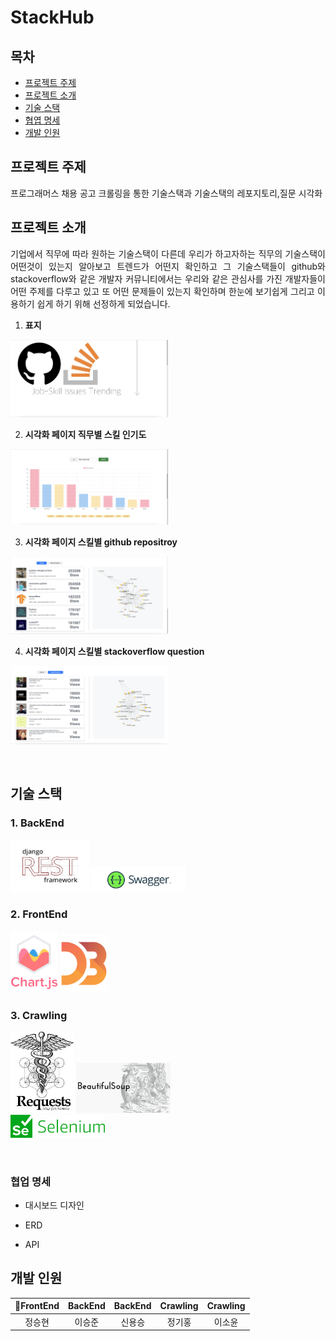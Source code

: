 # StackHub

## 목차
- [프로젝트 주제](#프로젝트-주제)
- [프로젝트 소개](#프로젝트-소개)
- [기술 스택](#기술-스택)
- [협엽 명세](#협업-명세)
- [개발 인원](#개발-인원)

## 프로젝트 주제

프로그래머스 채용 공고 크롤링을 통한 기술스택과 기술스택의 레포지토리,질문 시각화

## 프로젝트 소개

<p align="justify">
기업에서 직무에 따라 원하는 기술스택이 다른데 우리가 하고자하는 직무의 기술스택이 어떤것이 있는지 알아보고 트렌드가 어떤지 확인하고 그 기술스택들이 github와 stackoverflow와 같은 개발자 커뮤니티에서는 우리와 같은 관심사를 가진 개발자들이 어떤 주제를 다루고 있고 또 어떤 문제들이 있는지 확인하며 한눈에 보기쉽게 그리고 이용하기 쉽게 하기 위해 선정하게 되었습니다.
</p>

<p align="center">
 
1. **표지**
    
 <img src="./image/project/firstpage.png" width="50%">

2. **시각화 페이지 직무별 스킬 인기도**
    
 <img src="./image/project/secondpage.png" width="50%">

3. **시각화 페이지 스킬별 github repositroy**

 <img src="./image/project/thirdpage-1.png" width="50%">

4. **시각화 페이지 스킬별 stackoverflow question**

 <img src="./image/project/thirdpage-2.png" width="50%">

</p>

<br>

## 기술 스택

### 1. BackEnd
<img src="./image/stack/backend/1.png" width="25%">  <img src="./image/stack/backend/2.png" width="30%">
### 2. FrontEnd
<img src="./image/stack/frontend/1.png" width="15%">  <img src="./image/stack/frontend/2.png" width="15%">
### 3. Crawling
<img src="./image/stack/crawling/3.png" width="20%">  <img src="./image/stack/crawling/2.png" width="30%"><br>
<img src="./image/stack/crawling/1.png" width="30%">  

<br>

### 협업 명세

- 대시보드 디자인
    
    
- ERD
    
    
- API
    
## 개발 인원

| FrontEnd | BackEnd |  BackEnd   |  Crawling   |  Crawling   | 
| :--------: | :--------: | :------: | :-----: |  :-----: |
|   정승현   |   이승준   |   신용승   |   정기홍   |   이소윤   | 


<br>


